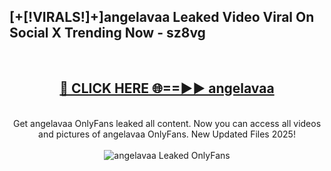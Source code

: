 <h2>[+[!VIRALS!]+]angelavaa Leaked Video Viral On Social X Trending Now - sz8vg</h2>
<br>
<div align="center">
<h2><a href="https://libra.edu.pl?angelavaa" rel="nofollow">🔴 CLICK HERE 🌐==►► angelavaa</a></h2>
<br>
Get angelavaa OnlyFans leaked all content. Now you can access all videos and pictures of angelavaa OnlyFans. New Updated Files 2025!
<br>
<br>
<a href="https://libra.edu.pl?angelavaa" rel="nofollow" data-target="animated-image.originalLink"><img src="https://i.ibb.co.com/WyWwxjT/player-gif2.gif" alt="angelavaa Leaked OnlyFans" style="max-width: 100%; display: inline-block;" data-target="animated-image.originalImage"></a>
</div>
<br>